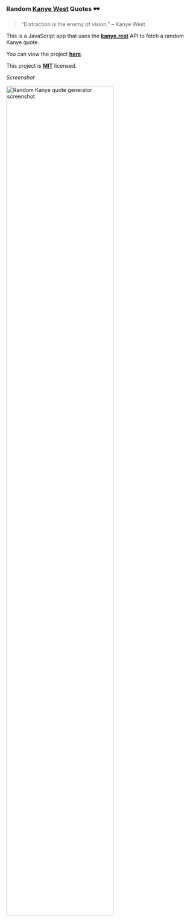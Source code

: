 ### Random [Kanye West](https://youtu.be/DvhkjE9sDtI "Click me!🎶") Quotes 🕶

> “Distraction is the enemy of vision.” – Kanye West

This is a JavaScript app that uses the [**kanye.rest**](https://kanye.rest "Click me!🌊") API to fetch a random Kanye quote.

You can view the project [**here**](https://isbendiyarovanezrin.github.io/KanyeQuotes "Click me!😎").

This project is [**MIT**](https://github.com/isbendiyarovanezrin/KanyeQuotes/blob/master/LICENSE "Click me!🧐") licensed.

_Screenshot_

[<img width="75%" alt="Random Kanye quote generator screenshot" title="Click me!🎤" src="https://i.postimg.cc/gJHH5PdV/kanye.png">](https://youtu.be/S2-bjGkcaJI)

